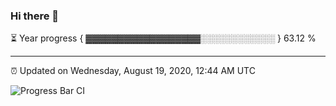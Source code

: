 ### Hi there 👋

⏳ Year progress { ▓▓▓▓▓▓▓▓▓▓▓▓▓▓▓▓▓▓░░░░░░░░░░░░ } 63.12 %

---

⏰ Updated on Wednesday, August 19, 2020, 12:44 AM UTC

![Progress Bar CI](https://github.com/arthurbuhl/arthurbuhl/workflows/Progress%20Bar%20CI/badge.svg)
